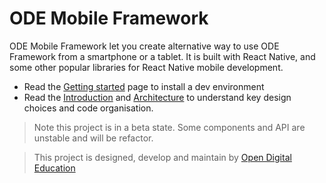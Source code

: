 # ODE Mobile Framework

ODE Mobile Framework let you create alternative way to use ODE Framework from a smartphone or a tablet.
It is built with React Native, and some other popular libraries for React Native mobile development.

* Read the [Getting started](https://github.com/opendigitaleducation/ode-mobile-framework/wiki/getting-started) page to install a dev environment
* Read the [Introduction](https://github.com/opendigitaleducation/ode-mobile-framework/wiki) and [Architecture](https://github.com/opendigitaleducation/ode-mobile-framework/wiki/code-architecture) to understand key design choices and code organisation.


> Note this project is in a beta state. Some components and API are unstable and will be refactor.

> This project is designed, develop and maintain by [Open Digital Education](http://opendigitaleducation.com)